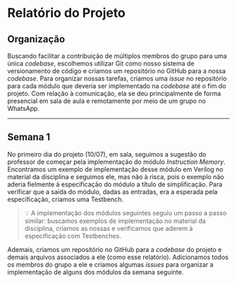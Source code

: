 # Relatório do Projeto

## Organização
Buscando facilitar a contribuição de múltiplos membros do grupo para uma única _codebase_, escolhemos utilizar Git como nosso sistema de versionamento de código e criamos um repositório no GitHub para a nossa _codebase_. Para organizar nossas tarefas, criamos uma _issue_ no repositório para cada módulo que deveria ser implementado na _codebase_ até o fim do projeto. Com relação à comunicação, ela se deu principalmente de forma presencial em sala de aula e remotamente por meio de um grupo no WhatsApp. 

---

## Semana 1
No primeiro dia do projeto (10/07), em sala, seguimos a sugestão do professor de começar pela implementação do módulo _Instruction Memory_. Encontramos um exemplo de implementação desse módulo em Verilog no material da disciplina e seguimos ele, mas não à risca, pois o exemplo não aderia fielmente à especificação do módulo a título de simplificação. Para verificar que a saída do módulo, dadas as entradas, era a esperada pela especificação, criamos uma Testbench. 

> 💡 A implementação dos módulos seguintes seguiu um passo a passo similar: buscamos exemplos de implementação no material da disciplina, criamos as nossas e verificamos que aderem à especificação com Testbenches.

Ademais, criamos um repositório no GitHub para a _codebase_ do projeto e demais arquivos associados a ele (como esse relatório). Adicionamos todos os membros do grupo a ele e criamos algumas _issues_ para organizar a implementação de alguns dos módulos da semana seguinte.

